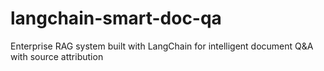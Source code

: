 # langchain-smart-doc-qa
Enterprise RAG system built with LangChain for intelligent document Q&amp;A with source attribution
